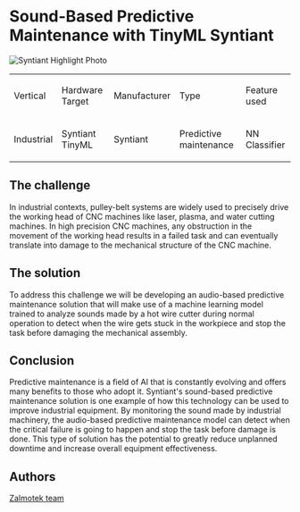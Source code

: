 ﻿
# Sound-Based Predictive Maintenance with TinyML Syntiant

![Syntiant Highlight Photo](SyntiantHighlight.jpg)

<table align="center", width="100%">
	<tr>
		<td><p>Vertical</p></td>
		<td><p>Hardware Target</p></td>
		<td><p>Manufacturer</p></td>
		<td><p>Type</p></td>
		<td><p>Feature used</p></td>
	</tr>
	<tr>
		<td><p>Industrial</p></td>
		<td><p>Syntiant TinyML</p></td>
		<td><p>Syntiant</p></td>
		<td><p>Predictive maintenance</p></td>
		<td><p>NN Classifier</p></td>
	</tr>
		

</table>


## The challenge

In industrial contexts, pulley-belt systems are widely used to precisely drive the working head of CNC machines like laser, plasma, and water cutting machines. In high precision CNC machines, any obstruction in the movement of the working head results in a failed task and can eventually translate into damage to the mechanical structure of the CNC machine.

## The solution
To address this challenge we will be developing an audio-based predictive maintenance solution that will make use of a machine learning model trained to analyze sounds made by a hot wire cutter during normal operation to detect when the wire gets stuck in the workpiece and stop the task before damaging the mechanical assembly.

## Conclusion

Predictive maintenance is a field of AI that is constantly evolving and offers many benefits to those who adopt it. Syntiant's sound-based predictive maintenance solution is one example of how this technology can be used to improve industrial equipment. By monitoring the sound made by industrial machinery, the audio-based predictive maintenance model can detect when the critical failure is going to happen and stop the task before damage is done. This type of solution has the potential to greatly reduce unplanned downtime and increase overall equipment effectiveness.

## Authors
   [Zalmotek team](https://zalmotek.com/)



